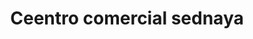 ---
title: "Ceentro comercial sednaya"
url: /lecheria/ceentro-comercial-sednaya/
shop: centro comercial
---